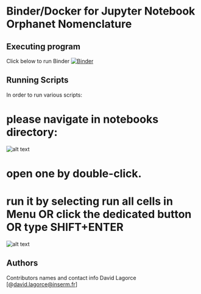# Binder/Docker for Jupyter Notebook Orphanet Nomenclature

## Executing program
Click below to run Binder
[![Binder](https://mybinder.org/badge_logo.svg)](https://mybinder.org/v2/gh/davidlagorce/nomenclature_python/HEAD)

## Running Scripts

In order to run various scripts:
# please navigate in notebooks directory:
![alt text](https://github.com/davidlagorce/nomenclature_python/documentation/notebook_folder.png?raw=true)
# open one by double-click.
# run it by selecting run all cells in Menu OR click the dedicated button OR type SHIFT+ENTER
![alt text](https://github.com/davidlagorce/nomenclature_python/documentation/run.png?raw=true)

## Authors

Contributors names and contact info
David Lagorce 
[@david.lagorce@inserm.fr]

